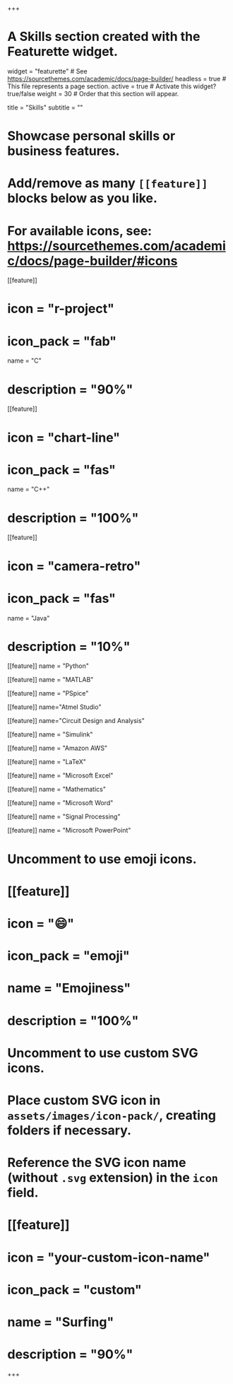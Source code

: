 +++
# A Skills section created with the Featurette widget.
widget = "featurette"  # See https://sourcethemes.com/academic/docs/page-builder/
headless = true  # This file represents a page section.
active = true  # Activate this widget? true/false
weight = 30  # Order that this section will appear.

title = "Skills"
subtitle = ""

# Showcase personal skills or business features.
# 
# Add/remove as many `[[feature]]` blocks below as you like.
# 
# For available icons, see: https://sourcethemes.com/academic/docs/page-builder/#icons

[[feature]]
 # icon = "r-project"
 # icon_pack = "fab"
  name = "C"
 # description = "90%"
  
[[feature]]
#  icon = "chart-line"
#  icon_pack = "fas"
  name = "C++"
#  description = "100%"  
  
[[feature]]
 # icon = "camera-retro"
 # icon_pack = "fas"
  name = "Java"
 # description = "10%"
 [[feature]]
 name = "Python"
 
 [[feature]]
 name = "MATLAB"
 
 [[feature]]
name = "PSpice"

[[feature]]
name="Atmel Studio"

[[feature]]
name="Circuit Design and Analysis"

[[feature]]
name = "Simulink"

[[feature]]
name = "Amazon AWS"

[[feature]]
name  = "LaTeX"

[[feature]]
name = "Microsoft Excel"

[[feature]]
name = "Mathematics"

[[feature]]
name = "Microsoft Word"

[[feature]]
name = "Signal Processing"

[[feature]]
name = "Microsoft PowerPoint"


# Uncomment to use emoji icons.
# [[feature]]
#  icon = ":smile:"
#  icon_pack = "emoji"
#  name = "Emojiness"
#  description = "100%"  

# Uncomment to use custom SVG icons.
# Place custom SVG icon in `assets/images/icon-pack/`, creating folders if necessary.
# Reference the SVG icon name (without `.svg` extension) in the `icon` field.
# [[feature]]
#  icon = "your-custom-icon-name"
#  icon_pack = "custom"
#  name = "Surfing"
#  description = "90%"

+++
